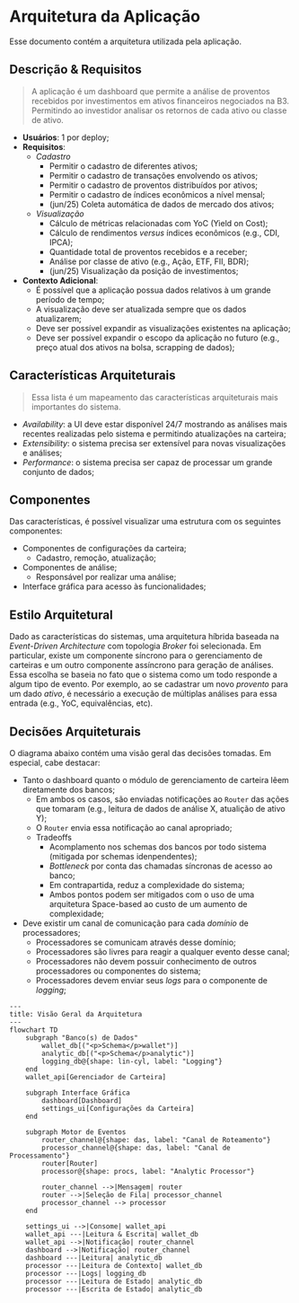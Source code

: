 # Arquitetura da Aplicação

Esse documento contém a arquitetura utilizada pela aplicação.

## Descrição & Requisitos

> A aplicação é um dashboard que permite a análise de proventos recebidos por investimentos em ativos financeiros negociados na B3. Permitindo ao investidor analisar os retornos de cada ativo ou classe de ativo.

- **Usuários**: 1 por deploy;
- **Requisitos**:
    - _Cadastro_
        - Permitir o cadastro de diferentes ativos;
        - Permitir o cadastro de transações envolvendo os ativos;
        - Permitir o cadastro de proventos distribuídos por ativos;
        - Permitir o cadastro de índices econômicos a nível mensal;
        - (jun/25) Coleta automática de dados de mercado dos ativos;
    - _Visualização_
        - Cálculo de métricas relacionadas com YoC (Yield on Cost);
        - Cálculo de rendimentos _versus_ índices econômicos (e.g., CDI, IPCA);
        - Quantidade total de proventos recebidos e a receber;
        - Análise por classe de ativo (e.g., Ação, ETF, FII, BDR);
        - (jun/25) Visualização da posição de investimentos;
- **Contexto Adicional**:
    - É possível que a aplicação possua dados relativos à um grande período de tempo;
    - A visualização deve ser atualizada sempre que os dados atualizarem;
    - Deve ser possível expandir as visualizações existentes na aplicação;
    - Deve ser possível expandir o escopo da aplicação no futuro (e.g., preço atual dos ativos na bolsa, scrapping de dados);

## Características Arquiteturais

> Essa lista é um mapeamento das características arquiteturais mais importantes do sistema.

- _Availability_: a UI deve estar disponível 24/7 mostrando as análises mais recentes realizadas pelo sistema e permitindo atualizações na carteira;
- _Extensibility_: o sistema precisa ser extensível para novas visualizações e análises;
- _Performance_: o sistema precisa ser capaz de processar um grande conjunto de dados;

## Componentes

Das características, é possível visualizar uma estrutura com os seguintes componentes:

- Componentes de configurações da carteira;
  - Cadastro, remoção, atualização;
- Componentes de análise;
  - Responsável por realizar uma análise; 
- Interface gráfica para acesso às funcionalidades;

## Estilo Arquitetural

Dado as características do sistemas, uma arquitetura híbrida baseada na _Event-Driven Architecture_ com topologia _Broker_ foi selecionada. Em particular, existe um componente síncrono para o gerenciamento de carteiras e um outro componente assíncrono para geração de análises. Essa escolha se baseia no fato que o sistema como um todo responde a algum tipo de evento. Por exemplo, ao se cadastrar um novo _provento_ para um dado _ativo_, é necessário a execução de múltiplas análises para essa entrada (e.g., YoC, equivalências, etc).

## Decisões Arquiteturais

O diagrama abaixo contém uma visão geral das decisões tomadas. Em especial, cabe destacar:

- Tanto o dashboard quanto o módulo de gerenciamento de carteira lêem diretamente dos bancos;
    - Em ambos os casos, são enviadas notificações ao `Router` das ações que tomaram (e.g., leitura de dados de análise X, atualição de ativo Y);
    - O `Router` envia essa notificação ao canal apropriado;
    - Tradeoffs
        - Acomplamento nos schemas dos bancos por todo sistema (mitigada por schemas idenpendentes);
        - _Bottleneck_ por conta das chamadas síncronas de acesso ao banco;
        - Em contrapartida, reduz a complexidade do sistema;
        - Ambos pontos podem ser mitigados com o uso de uma arquitetura Space-based ao custo de um aumento de complexidade;
- Deve existir um canal de comunicação para cada _domínio_ de processadores;
    - Processadores se comunicam através desse domínio;
    - Processadores são livres para reagir a qualquer evento desse canal;
    - Processadores não devem possuir conhecimento de outros processadores ou componentes do sistema;
    - Processadores devem enviar seus _logs_ para o componente de _logging_;
  
```mermaid
---
title: Visão Geral da Arquitetura
---
flowchart TD
    subgraph "Banco(s) de Dados"
        wallet_db[("<p>Schema</p>wallet")]
        analytic_db[("<p>Schema</p>analytic")]
        logging_db@{shape: lin-cyl, label: "Logging"}
    end
    wallet_api[Gerenciador de Carteira]

    subgraph Interface Gráfica
        dashboard[Dashboard]
        settings_ui[Configurações da Carteira]
    end

    subgraph Motor de Eventos
        router_channel@{shape: das, label: "Canal de Roteamento"}
        processor_channel@{shape: das, label: "Canal de Processamento"}
        router[Router]
        processor@{shape: procs, label: "Analytic Processor"}

        router_channel -->|Mensagem| router
        router -->|Seleção de Fila| processor_channel
        processor_channel --> processor
    end

    settings_ui -->|Consome| wallet_api
    wallet_api ---|Leitura & Escrita| wallet_db
    wallet_api -->|Notificação| router_channel
    dashboard -->|Notificação| router_channel
    dashboard ---|Leitura| analytic_db
    processor ---|Leitura de Contexto| wallet_db
    processor ---|Logs| logging_db
    processor ---|Leitura de Estado| analytic_db
    processor ---|Escrita de Estado| analytic_db
```
